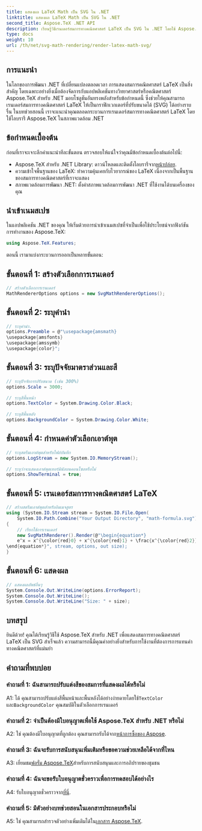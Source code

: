 ```yaml
---
title: แสดงผล LaTeX Math เป็น SVG ใน .NET
linktitle: แสดงผล LaTeX Math เป็น SVG ใน .NET
second_title: Aspose.TeX .NET API
description: เรียนรู้วิธีเรนเดอร์สมการทางคณิตศาสตร์ LaTeX เป็น SVG ใน .NET โดยใช้ Aspose.TeX คำแนะนำทีละขั้นตอนพร้อมตัวเลือกที่ปรับแต่งได้เพื่อการแทนค่าทางคณิตศาสตร์ที่แม่นยำ
type: docs
weight: 10
url: /th/net/svg-math-rendering/render-latex-math-svg/
---
```

## การแนะนำ

ในโลกของการพัฒนา .NET ที่เปลี่ยนแปลงตลอดเวลา การแสดงสมการคณิตศาสตร์ LaTeX เป็นสิ่งสำคัญ โดยเฉพาะอย่างยิ่งเมื่อต้องจัดการกับแอปพลิเคชันทางวิทยาศาสตร์หรือคณิตศาสตร์ Aspose.TeX สำหรับ .NET มอบโซลูชันอันทรงพลังสำหรับข้อกำหนดนี้ ซึ่งช่วยให้คุณสามารถเรนเดอร์สมการทางคณิตศาสตร์ LaTeX ให้เป็นกราฟิกเวกเตอร์ที่ปรับขนาดได้ (SVG) ได้อย่างราบรื่น ในบทช่วยสอนนี้ เราจะแนะนำคุณตลอดกระบวนการเรนเดอร์สมการทางคณิตศาสตร์ LaTeX โดยใช้ไลบรารี Aspose.TeX ในสภาพแวดล้อม .NET

## ข้อกำหนดเบื้องต้น

ก่อนที่เราจะเจาะลึกคำแนะนำทีละขั้นตอน ตรวจสอบให้แน่ใจว่าคุณมีข้อกำหนดเบื้องต้นต่อไปนี้:

-  Aspose.TeX สำหรับ .NET Library: ดาวน์โหลดและติดตั้งไลบรารีจาก[หน้าปล่อย](https://releases.aspose.com/tex/net/).
- ความเข้าใจพื้นฐานของ LaTeX: ทำความคุ้นเคยกับไวยากรณ์ของ LaTeX เนื่องจากเป็นพื้นฐานของสมการทางคณิตศาสตร์ที่เราจะแสดง
- สภาพแวดล้อมการพัฒนา .NET: ตั้งค่าสภาพแวดล้อมการพัฒนา .NET ที่ใช้งานได้บนเครื่องของคุณ

## นำเข้าเนมสเปซ

ในแอปพลิเคชัน .NET ของคุณ ให้เริ่มด้วยการนำเข้าเนมสเปซที่จำเป็นเพื่อใช้ประโยชน์จากฟังก์ชันการทำงานของ Aspose.TeX:

```csharp
using Aspose.TeX.Features;
```

ตอนนี้ เรามาแบ่งกระบวนการออกเป็นหลายขั้นตอน:

## ขั้นตอนที่ 1: สร้างตัวเลือกการเรนเดอร์

```csharp
// สร้างตัวเลือกการเรนเดอร์
MathRendererOptions options = new SvgMathRendererOptions();
```

## ขั้นตอนที่ 2: ระบุคำนำ

```csharp
// ระบุคำนำ.
options.Preamble = @"\usepackage{amsmath}
\usepackage{amsfonts}
\usepackage{amssymb}
\usepackage{color}";
```

## ขั้นตอนที่ 3: ระบุปัจจัยมาตราส่วนและสี

```csharp
// ระบุปัจจัยการปรับขนาด (เช่น 300%)
options.Scale = 3000;

// ระบุสีพื้นหน้า
options.TextColor = System.Drawing.Color.Black;

// ระบุสีพื้นหลัง
options.BackgroundColor = System.Drawing.Color.White;
```

## ขั้นตอนที่ 4: กำหนดค่าตัวเลือกเอาต์พุต

```csharp
// ระบุสตรีมเอาต์พุตสำหรับไฟล์บันทึก
options.LogStream = new System.IO.MemoryStream();

// ระบุว่าจะแสดงเอาต์พุตเทอร์มินัลบนคอนโซลหรือไม่
options.ShowTerminal = true;
```

## ขั้นตอนที่ 5: เรนเดอร์สมการทางคณิตศาสตร์ LaTeX

```csharp
// สร้างสตรีมเอาต์พุตสำหรับอิมเมจสูตร
using (System.IO.Stream stream = System.IO.File.Open(
    System.IO.Path.Combine("Your Output Directory", "math-formula.svg"), System.IO.FileMode.Create))
{
    // เรียกใช้การเรนเดอร์
    new SvgMathRenderer().Render(@"\begin{equation*}
    e^x = x^{\color{red}0} + x^{\color{red}1} + \frac{x^{\color{red}2}}{2} + \frac{x^{\color{red}3}}{6} + \cdots = \sum_{n\geq 0} \frac{x^{\color{red}n}}{n!}
\end{equation*}", stream, options, out size);
}
```

## ขั้นตอนที่ 6: แสดงผล

```csharp
// แสดงผลลัพธ์อื่นๆ
System.Console.Out.WriteLine(options.ErrorReport);
System.Console.Out.WriteLine();
System.Console.Out.WriteLine("Size: " + size);
```

## บทสรุป

ยินดีด้วย! คุณได้เรียนรู้วิธีใช้ Aspose.TeX สำหรับ .NET เพื่อแสดงสมการทางคณิตศาสตร์ LaTeX เป็น SVG สำเร็จแล้ว ความสามารถนี้มีคุณค่าอย่างยิ่งสำหรับการใช้งานที่ต้องการการแทนค่าทางคณิตศาสตร์ที่แม่นยำ

## คำถามที่พบบ่อย

### คำถามที่ 1: ฉันสามารถปรับแต่งสีของสมการที่แสดงผลได้หรือไม่

 A1: ได้ คุณสามารถปรับแต่งสีพื้นหน้าและพื้นหลังได้อย่างง่ายดายโดยใช้`TextColor` และ`BackgroundColor` คุณสมบัติในตัวเลือกการเรนเดอร์

### คำถามที่ 2: จำเป็นต้องมีใบอนุญาตเพื่อใช้ Aspose.TeX สำหรับ .NET หรือไม่

 A2: ใช่ คุณต้องมีใบอนุญาตที่ถูกต้อง คุณสามารถรับได้จาก[หน้าการซื้อของ Aspose](https://purchase.aspose.com/buy).

### คำถามที่ 3: ฉันจะรับการสนับสนุนเพิ่มเติมหรือขอความช่วยเหลือได้จากที่ไหน

 A3: เยี่ยมชม[ฟอรั่ม Aspose.TeX](https://forum.aspose.com/c/tex/47)สำหรับการสนับสนุนและการอภิปรายของชุมชน

### คำถามที่ 4: ฉันจะขอรับใบอนุญาตชั่วคราวเพื่อการทดสอบได้อย่างไร

 A4: รับใบอนุญาตชั่วคราวจาก[ที่นี่](https://purchase.aspose.com/temporary-license/).

### คำถามที่ 5: มีตัวอย่างบทช่วยสอนในเอกสารประกอบหรือไม่

 A5: ใช่ คุณสามารถสำรวจตัวอย่างเพิ่มเติมได้ใน[เอกสาร Aspose.TeX](https://reference.aspose.com/tex/net/).